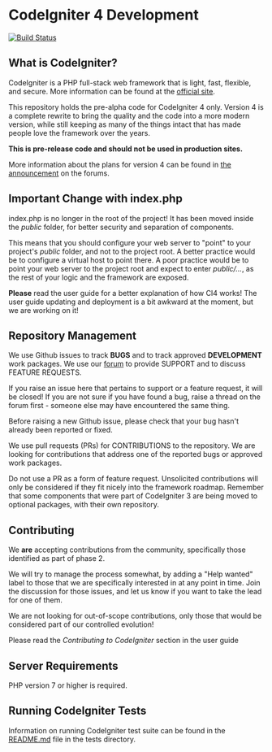 # CodeIgniter 4 Development

[![Build Status](https://travis-ci.org/bcit-ci/CodeIgniter4.svg?branch=develop)](https://travis-ci.org/bcit-ci/CodeIgniter4)
<br>

## What is CodeIgniter?
CodeIgniter is a PHP full-stack web framework that is light, fast, flexible, and secure. 
More information can be found at the [official site](http://codeigniter.com).

This repository holds the pre-alpha code for CodeIgniter 4 only. 
Version 4 is a complete rewrite to bring the quality and the code into a more modern version, 
while still keeping as many of the things intact that has made people love the framework over the years. 

**This is pre-release code and should not be used in production sites.**

More information about the plans for version 4 can be found in [the announcement](http://forum.codeigniter.com/thread-62615.html) on the forums.

## Important Change with index.php

index.php is no longer in the root of the project! It has been moved inside the *public* folder,
for better security and separation of components.

This means that you should configure your web server to "point" to your project's *public* folder, and
not to the project root. A better practice would be to configure a virtual host to point there. A poor practice would be to point your web server to the project root and expect to enter *public/...*, as the rest of your logic and the
framework are exposed.

**Please** read the user guide for a better explanation of how CI4 works!
The user guide updating and deployment is a bit awkward at the moment, but we are working on it!

## Repository Management
We use Github issues to track **BUGS** and to track approved **DEVELOPMENT** work packages.
We use our [forum](http://forum.codeigniter.com) to provide SUPPORT and to discuss
FEATURE REQUESTS.

If you raise an issue here that pertains to support or a feature request, it will
be closed! If you are not sure if you have found a bug, raise a thread on the forum first -
someone else may have encountered the same thing.

Before raising a new Github issue, please check that your bug hasn't already
been reported or fixed. 

We use pull requests (PRs) for CONTRIBUTIONS to the repository.
We are looking for contributions that address one of the reported bugs or
approved work packages.

Do not use a PR as a form of feature request.
Unsolicited contributions will only be considered if they fit nicely
into the framework roadmap.
Remember that some components that were part of CodeIgniter 3 are being moved
to optional packages, with their own repository.

## Contributing
We **are** accepting contributions from the community, specifically those identified as part of phase 2.

We will try to manage the process somewhat, by adding a "Help wanted" label to those that we are 
specifically interested in at any point in time. Join the discussion for those issues, and let us know 
if you want to take the lead for one of them.

We are not looking for out-of-scope contributions, only those that would be considered part of our controlled evolution!

Please read the *Contributing to CodeIgniter* section in the user guide

## Server Requirements
PHP version 7 or higher is required. 

## Running CodeIgniter Tests
Information on running CodeIgniter test suite can be found in the [README.md](tests/README.md) file in the tests directory.
